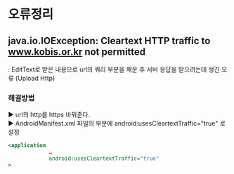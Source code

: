 오류정리
==  
java.io.IOException: Cleartext HTTP traffic to www.kobis.or.kr not permitted
-- 
: EditText로 받은 내용으로 url의 쿼리 부분을 채운 후 서버 응답을 받으려는데 생긴 오류 (Upload Http)  

### 해결방법  
▶ url의 http를 https 바꿔준다.   
▶ AndroidManifest.xml 파일의 <application> 부분에 android:usesCleartextTraffic="true" 로 설정
```xml
<application
             …
             android:usesCleartextTraffic="true"
>
  
```
